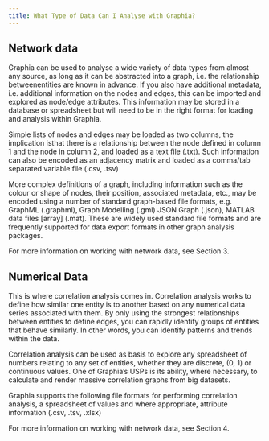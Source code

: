 ```yaml
---
title: What Type of Data Can I Analyse with Graphia?
---
```



## Network data
Graphia can be used to analyse a wide variety of data types from almost any source, as long as it can be abstracted into a graph, i.e. the relationship betweenentities are known in advance. If you also have additional metadata, i.e. additional information on the nodes and edges, this can be imported and explored as node/edge attributes. This information may be stored in a database or spreadsheet but will need to be in the right format for loading and analysis within Graphia.

Simple lists of nodes and edges may be loaded as two columns, the implication isthat there is a relationship between the node defined in column 1 and the node in column 2, and loaded as a text file (.txt). Such information can also be encoded as an adjacency matrix and loaded as a comma/tab separated variable file (.csv, .tsv)

More complex definitions of a graph, including information such as the colour or shape of nodes, their position, associated metadata, etc., may be encoded using a number of standard graph-based file formats, e.g. GraphML (.graphml), Graph Modelling (.gml) JSON Graph (.json), MATLAB data files [array] (.mat). These are widely used standard file formats and are frequently supported for data export formats in other graph analysis packages.

For more information on working with network data, see Section 3.

## Numerical Data
This is where correlation analysis comes in. Correlation analysis works to define how similar one entity is to another based on any numerical data series associated with them. By only using the strongest relationships between entities to define edges, you can rapidly identify groups of entities that behave similarly. In other words, you can identify patterns and trends within the data.

Correlation analysis can be used as basis to explore any spreadsheet of numbers relating to any set of entities, whether they are discrete, (0, 1) or continuous values. One of Graphia’s USPs is its ability, where necessary, to calculate and render massive correlation graphs from big datasets.

Graphia supports the following file formats for performing correlation analysis, a spreadsheet of values and where appropriate, attribute information (.csv, .tsv, .xlsx)

For more information on working with network data, see Section 4.